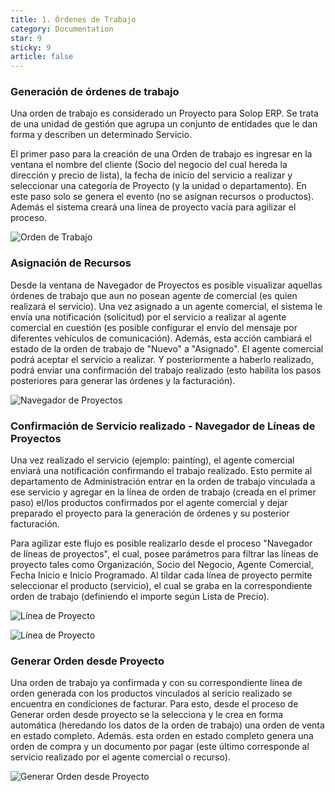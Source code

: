 ```yaml
---
title: 1. Órdenes de Trabajo
category: Documentation
star: 9
sticky: 9
article: false
---
```


### Generación de órdenes de trabajo

Una orden de trabajo es considerado un Proyecto para Solop ERP.
Se trata de una unidad de gestión que agrupa un conjunto de entidades que le dan forma y describen un determinado Servicio.

El primer paso para la creación de una Orden de trabajo es ingresar en la ventana el nombre del cliente (Socio del negocio del cual hereda la dirección y precio de lista), la fecha de inicio del servicio a realizar y seleccionar una categoría de Proyecto (y la unidad o departamento).
En este paso solo se genera el evento (no se asignan recursos o productos). Además el sistema creará una línea de proyecto vacía para agilizar el proceso.

![Orden de Trabajo](/assets/img/docs/field-services-management/fis-services2.png)

### Asignación de Recursos

Desde la ventana de Navegador de Proyectos es posible visualizar aquellas órdenes de trabajo que aun no posean agente de comercial (es quien realizará el servicio).
Una vez asignado a un agente comercial, el sistema le envía una notificación (solicitud) por el servicio a realizar al agente comercial en cuestión (es posible configurar el envío del mensaje por diferentes vehículos de comunicación). Además, esta acción cambiará el estado de la orden de trabajo de "Nuevo" a "Asignado".
El agente comercial podrá aceptar el servicio a realizar. Y posteriormente a haberlo realizado, podrá enviar una confirmación del trabajo realizado (esto habilita los pasos posteriores para generar las órdenes y la facturación).

![Navegador de Proyectos](/assets/img/docs/field-services-management/fis-services3.png)

### Confirmación de Servicio realizado - Navegador de Líneas de Proyectos

Una vez realizado el servicio (ejemplo: painting), el agente comercial enviará una notificación confirmando el trabajo realizado.
Esto permite al departamento de Administración entrar en la orden de trabajo vinculada a ese servicio y agregar en la línea de orden de trabajo (creada en el primer paso) el/los productos confirmados por el agente comercial y dejar preparado el proyecto para la generación de órdenes y su posterior facturación.

Para agilizar este flujo es posible realizarlo desde el proceso "Navegador de líneas de proyectos", el cual, posee parámetros para filtrar las líneas de proyecto tales como Organización, Socio del Negocio, Agente Comercial, Fecha Inicio e Inicio Programado. Al tildar cada línea de proyecto permite seleccionar el producto (servicio), el cual se graba en la correspondiente orden de trabajo (definiendo el importe según Lista de Precio).

![Línea de Proyecto](/assets/img/docs/field-services-management/fis-services4.png)

![Línea de Proyecto](/assets/img/docs/field-services-management/fis-services10.png)

### Generar Orden desde Proyecto

Una orden de trabajo ya confirmada y con su correspondiente línea de orden generada con los productos vinculados al sericio realizado se encuentra en condiciones de facturar.
Para esto, desde el proceso de Generar orden desde proyecto se la selecciona y le crea en forma automática (heredando los datos de la orden de trabajo) una orden de venta en estado completo. Además. esta orden en estado completo genera una orden de compra y un documento por pagar (este último corresponde al servicio realizado por el agente comercial o recurso).

![Generar Orden desde Proyecto](/assets/img/docs/field-services-management/fis-services5.png)